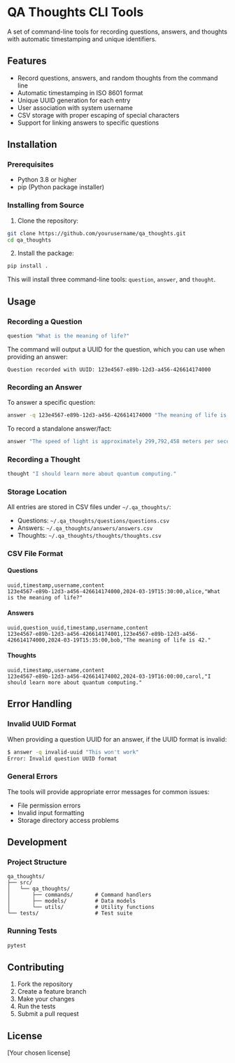 # QA Thoughts CLI Tools

A set of command-line tools for recording questions, answers, and thoughts with automatic timestamping and unique identifiers.

## Features

- Record questions, answers, and random thoughts from the command line
- Automatic timestamping in ISO 8601 format
- Unique UUID generation for each entry
- User association with system username
- CSV storage with proper escaping of special characters
- Support for linking answers to specific questions

## Installation

### Prerequisites

- Python 3.8 or higher
- pip (Python package installer)

### Installing from Source

1. Clone the repository:
```bash
git clone https://github.com/yourusername/qa_thoughts.git
cd qa_thoughts
```

2. Install the package:
```bash
pip install .
```

This will install three command-line tools: `question`, `answer`, and `thought`.

## Usage

### Recording a Question

```bash
question "What is the meaning of life?"
```

The command will output a UUID for the question, which you can use when providing an answer:
```
Question recorded with UUID: 123e4567-e89b-12d3-a456-426614174000
```

### Recording an Answer

To answer a specific question:
```bash
answer -q 123e4567-e89b-12d3-a456-426614174000 "The meaning of life is 42."
```

To record a standalone answer/fact:
```bash
answer "The speed of light is approximately 299,792,458 meters per second."
```

### Recording a Thought

```bash
thought "I should learn more about quantum computing."
```

### Storage Location

All entries are stored in CSV files under `~/.qa_thoughts/`:
- Questions: `~/.qa_thoughts/questions/questions.csv`
- Answers: `~/.qa_thoughts/answers/answers.csv`
- Thoughts: `~/.qa_thoughts/thoughts/thoughts.csv`

### CSV File Format

#### Questions
```csv
uuid,timestamp,username,content
123e4567-e89b-12d3-a456-426614174000,2024-03-19T15:30:00,alice,"What is the meaning of life?"
```

#### Answers
```csv
uuid,question_uuid,timestamp,username,content
123e4567-e89b-12d3-a456-426614174001,123e4567-e89b-12d3-a456-426614174000,2024-03-19T15:35:00,bob,"The meaning of life is 42."
```

#### Thoughts
```csv
uuid,timestamp,username,content
123e4567-e89b-12d3-a456-426614174002,2024-03-19T16:00:00,carol,"I should learn more about quantum computing."
```

## Error Handling

### Invalid UUID Format
When providing a question UUID for an answer, if the UUID format is invalid:
```bash
$ answer -q invalid-uuid "This won't work"
Error: Invalid question UUID format
```

### General Errors
The tools will provide appropriate error messages for common issues:
- File permission errors
- Invalid input formatting
- Storage directory access problems

## Development

### Project Structure
```
qa_thoughts/
├── src/
│   └── qa_thoughts/
│       ├── commands/       # Command handlers
│       ├── models/         # Data models
│       └── utils/          # Utility functions
└── tests/                  # Test suite
```

### Running Tests
```bash
pytest
```

## Contributing

1. Fork the repository
2. Create a feature branch
3. Make your changes
4. Run the tests
5. Submit a pull request

## License

[Your chosen license] 